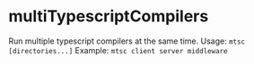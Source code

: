 # multiTypescriptCompilers
Run multiple typescript compilers at the same time. Usage: `mtsc [directories...]` Example: `mtsc client server middleware`
